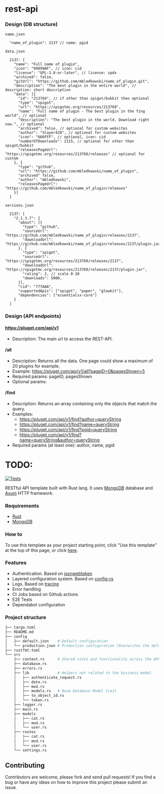 # rest-api

### Design (DB structure)
`name.json`
```jsonc
  "name_of_plugin": 2137 // name: pgid
```

`data.json`
```jsonc
  2137: {
    "name": "Full name of plugin",
    "icon": "99999AF", // icon: cid
    "license": "GPL-3.0-or-later", // license: spdx
    "archived": false,
    "gitUrl": "https://github.com/mbledkowski/name_of_plugin.git",
    "description": "The best plugin in the entire world", // description: short description
    "data": [{
      "id": "213769", // if other than spigot/bukkit then optional
      "type": "spigot",
      "url": "https://spigotmc.org/resources/213769",
      "name": "Full name of plugin - The best plugin in the fing world", // optional
      "description": "The best plugin in the world. Download right now.", // optional
      "archived": false, // optional for custom websites
      "author": "Slayer420", // optional for custom websites
      "icon": "666FFF", // optional, icon: cid
      "numberOfDownloads": 2115, // optional for other than spigot/bukkit
      "releasesPageUrl": "https://spigotmc.org/resources/213769/releases" // optional for custom
    }, {
      "type": "github",
      "url": "https://github.com/mbledkowski/name_of_plugin",
      "archived" false,
      "author": "mbledkowski",
      "releasesPageUrl": "https://github.com/mbledkowski/name_of_plugin/releases"
    }]
  }
```

`versions.json`
```jsonc
  2137: [
    "2.1.3.7": {
      "about": [{
        "type": "github",
        "sourceUrl": "https://github.com/mbledkowski/name_of_plugin/releases/2137",
        "downloadUrl": "https://github.com/mbledkowski/name_of_plugin/releases/2137/plugin.jar",
      }, {
        "type": "spigot",
        "sourceUrl": "https://spigotmc.org/resources/213769/releases/2137",
        "downloadUrl": "https://spigotmc.org/resources/213769/releases/2137/plugin.jar",
        "rating": 2, // scale 0-10
        "downloads": 5000,
      }],
      "cid": "777AAA",
      "supportedApis": ["spigot", "paper", "glowkit"],
      "dependencies": ["essentialsx-core"]
    }
  ]
```

### Design (API endpoints)

#### https://pluget.com/api/v1
- Description: The main url to access the REST-API.

#### /all
- Description: Returns all the data. One page could show a maximum of 20 plugins for example.
- Example: https://pluget.com/api/v1/all?pageID=0&pagesShown=5
- Required params: pageID, pagesShown
- Optional params:

#### /find
- Description: Returns an array containing only the objects that match the query.
- Examples:
  - https://pluget.com/api/v1/find?author=queryString 
  - https://pluget.com/api/v1/find?name=queryString
  - https://pluget.com/api/v1/find?pgid=queryString
  - https://pluget.com/api/v1/find?name=queryString&author=queryString
- Required params (at least one): author, name, pgid

# TODO:

[![Tests](https://github.com/ndelvalle/rustapi/actions/workflows/ci.yml/badge.svg?branch=master)](https://github.com/ndelvalle/rustapi/actions/workflows/ci.yml)

RESTful API template built with Rust lang. It uses [MongoDB](https://docs.mongodb.com/)
database and [Axum](https://github.com/tokio-rs/axum) HTTP framework.

### Requirements

- [Rust](https://www.rust-lang.org/tools/install)
- [MongoDB](https://docs.mongodb.com/manual/installation/)

### How to

To use this template as your project starting point, click "Use this template" at the top of this page, or click [here](https://github.com/ndelvalle/rustapi/generate).

### Features

* Authentication. Based on [jsonwebtoken](https://github.com/Keats/jsonwebtoken)
* Layered configuration system. Based on [config-rs](https://github.com/mehcode/config-rs)
* Logs. Based on [tracing](https://github.com/tokio-rs/tracing)
* Error handling
* CI Jobs based on Github actions
* E2E Tests
* Dependabot configuration

### Project structure

```bash
├── Cargo.toml
├── README.md
├── config
│   ├── default.json    # Default configuration
│   └── production.json # Production configuration (Overwrites the default)
├── rustfmt.toml
└── src
    ├── context.rs      # Shared state and functionality across the APP
    ├── database.rs
    ├── errors.rs
    ├── lib             # Helpers not related to the business model
    │   ├── authenticate_request.rs
    │   ├── date.rs
    │   ├── mod.rs
    │   ├── models.rs   # Base Database Model trait
    │   ├── to_object_id.rs
    │   └── token.rs
    ├── logger.rs
    ├── main.rs
    ├── models
    │   ├── cat.rs
    │   ├── mod.rs
    │   └── user.rs
    ├── routes
    │   ├── cat.rs
    │   ├── mod.rs
    │   └── user.rs
    └── settings.rs
```

## Contributing

Contributors are welcome, please fork and send pull requests! If you find a bug
or have any ideas on how to improve this project please submit an issue.

